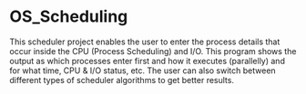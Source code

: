 # OS_Scheduling
This scheduler project enables the user to enter the process details that occur inside the CPU (Process Scheduling) and I/O. This program shows the output as which processes enter first and how it executes (parallelly) and for what time, CPU &amp; I/O status, etc. The user can also switch between different types of scheduler algorithms to get better results.
